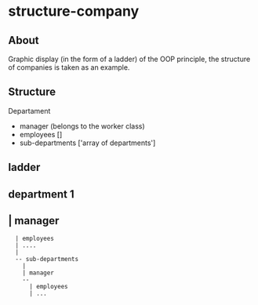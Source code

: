 # structure-company

## About
Graphic display (in the form of a ladder) of the OOP principle, the structure of companies is taken as an example.

## Structure

Departament
- manager (belongs to the worker class) 
- employees []
- sub-departments ['array of departments']

## ladder
department 1
--
  | manager
  ----
      | employees
      | ....
      |
      -- sub-departments
        | 
        | manager
        --
          | employees
          | ...

